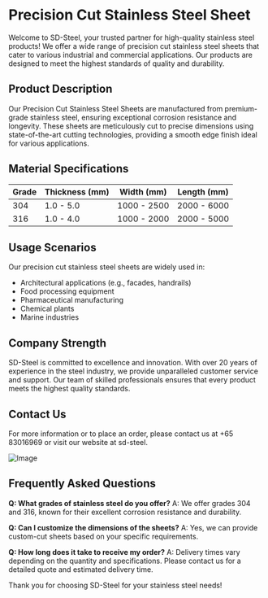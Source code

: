 # Precision Cut Stainless Steel Sheet

Welcome to SD-Steel, your trusted partner for high-quality stainless steel products! We offer a wide range of precision cut stainless steel sheets that cater to various industrial and commercial applications. Our products are designed to meet the highest standards of quality and durability.

## Product Description

Our Precision Cut Stainless Steel Sheets are manufactured from premium-grade stainless steel, ensuring exceptional corrosion resistance and longevity. These sheets are meticulously cut to precise dimensions using state-of-the-art cutting technologies, providing a smooth edge finish ideal for various applications.

## Material Specifications

| Grade | Thickness (mm) | Width (mm) | Length (mm) |
|-------|----------------|------------|-------------|
| 304   | 1.0 - 5.0      | 1000 - 2500 | 2000 - 6000 |
| 316   | 1.0 - 4.0      | 1000 - 2000 | 2000 - 5000 |

## Usage Scenarios

Our precision cut stainless steel sheets are widely used in:
- Architectural applications (e.g., facades, handrails)
- Food processing equipment
- Pharmaceutical manufacturing
- Chemical plants
- Marine industries

## Company Strength

SD-Steel is committed to excellence and innovation. With over 20 years of experience in the steel industry, we provide unparalleled customer service and support. Our team of skilled professionals ensures that every product meets the highest quality standards.

## Contact Us

For more information or to place an order, please contact us at +65 83016969 or visit our website at  sd-steel. 

![Image](https://github.com/user-attachments/assets/2567258e-e124-4816-932d-1809bd27ef0b)

## Frequently Asked Questions

**Q: What grades of stainless steel do you offer?**
A: We offer grades 304 and 316, known for their excellent corrosion resistance and durability.

**Q: Can I customize the dimensions of the sheets?**
A: Yes, we can provide custom-cut sheets based on your specific requirements.

**Q: How long does it take to receive my order?**
A: Delivery times vary depending on the quantity and specifications. Please contact us for a detailed quote and estimated delivery time.

Thank you for choosing SD-Steel for your stainless steel needs!